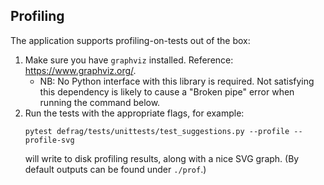 ## Profiling
The application supports profiling-on-tests out of the box:

1. Make sure you have `graphviz` installed. Reference: https://www.graphviz.org/.
   - NB: No Python interface with this library is required. Not satisfying this dependency is likely to cause a "Broken pipe" error when running the command below.
2. Run the tests with the appropriate flags, for example:
    ```
    pytest defrag/tests/unittests/test_suggestions.py --profile --profile-svg
    ```
    will write to disk profiling results, along with a nice SVG graph. (By default outputs can be found under `./prof`.)